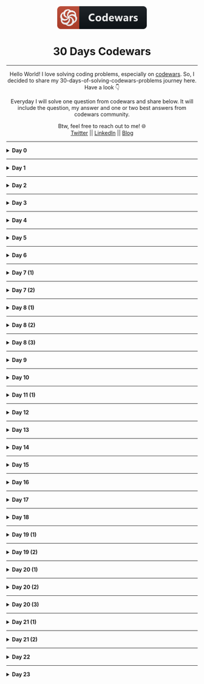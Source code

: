 <div align="center">
  <img height="60" src="./assets/codewars_button_icon.png">
  <h1>30 Days Codewars</h1>

---

<span>Hello World! I love solving coding problems, especially on <a href="https://www.codewars.com/">codewars</a>. So, I decided to share my 30-days-of-solving-codewars-problems journey here. Have a look 👇</span>

<span>Everyday I will solve one question from codewars and share below. It will include the question, my answer and one or two best answers from codewars community.</span>

Btw, feel free to reach out to me! 🌐 <br />
<a href="https://twitter.com/Bobokhon7">Twitter</a> || <a href="https://www.linkedin.com/in/bobokhon/">LinkedIn</a> || <a href="https://dev.to/bobokhon7">Blog</a>

</div>

---

<details><summary><b>Day 0</b></summary>

#### Get the Middle Character?

> 7 kyu

###### Description:

> You are going to be given a word. Your job is to return the middle character of the word. If the word's length is odd, return the middle character. If the word's length is even, return the middle 2 characters.

```javascript
function getMiddle(s) {
  //Code goes here!
}
```

<details><summary><b>My Answer</b></summary>

```javascript
function getMiddle(s) {
  return s.slice((s.length - 1) / 2, s.length / 2 + 1);
}
```

</details>

<details><summary><b>Best Answer</b></summary>

```javascript
function getMiddle(s) {
  return s.slice((s.length - 1) / 2, s.length / 2 + 1);
}
```

</details>

</details>

---

<details><summary><b>Day 1</b></summary>

#### Categorize New Member

> 7 kyu

###### Description:

> The Western Suburbs Croquet Club has two categories of membership, Senior and Open. They would like your help with an application form that will tell prospective members which category they will be placed. To be a senior, a member must be at least 55 years old and have a handicap greater than 7. In this croquet club, handicaps range from -2 to +26; the better the player the lower the handicap.
> INPUT: Input will consist of a list of pairs. Each pair contains information for a single potential member. Information consists of an integer for the person's age and an integer for the person's handicap.
> OUTPUT: Output will consist of a list of string values (in Haskell: Open or Senior) stating whether the respective member is to be placed in the senior or open category.
> Example
> input = [[18, 20], [45, 2], [61, 12], [37, 6], [21, 21], [78, 9]]
> output = ["Open", "Open", "Senior", "Open", "Open", "Senior"]

```javascript
function openOrSenior(data) {
  // ...
}
```

<details><summary><b>My Answer</b></summary>

```javascript
function openOrSenior(data) {
  let newArray = [];
  for (var i = 0; i < data.length; i++) {
    if (data[i][0] >= 55 && data[i][1] > 7) {
      newArray.push("Senior");
    } else {
      newArray.push("Open");
    }
  }
  return newArray;
}
```

</details>

<details><summary><b>Best Answer</b></summary>

```javascript
function openOrSenior(data) {
  return data.map(([age, handicap]) => (age > 54 && handicap > 7 ? "Senior" : "Open"));
}
```

</details>

</details>

---

<details><summary><b>Day 2</b></summary>

#### Reversed sequence

> 8 kyu

###### Description:

> Build a function that returns an array of integers from n to 1 where n>0.
> Example : n=5 --> [5,4,3,2,1]

```javascript
const reverseSeq = (n) => {
  return [];
};
```

<details><summary><b>My Answer</b></summary>

```javascript
const reverseSeq = (n) => {
  let newVal = [];
  for (let i = 1; i <= n; i++) {
    newVal.push(i);
  }
  return newVal.reverse();
};
```

</details>

<details><summary><b>Best Answer</b></summary>

```javascript
const reverseSeq = (n) => {
  const newArray = [];
  for (let i = n; i > 0; i--) {
    newArray.push(i);
  }
  return newArray;
};
```

</details>

</details>

---

<details><summary><b>Day 3</b></summary>

#### Century From Year

> 8 kyu

###### Description:

> Introduction
> The first century spans from the year 1 up to and including the year 100, the second century - from the year 101 >up to and including the year 200, etc.
> Task
> Given a year, return the century it is in.
> Examples
> 1705 --> 18
> 1900 --> 19
> 1601 --> 17
> 2000 --> 20

```javascript
function century(year) {
  // Finish this :)
  return;
}
```

<details><summary><b>My Answer</b></summary>

```javascript
function century(year) {
  let century = 0;
  for (let i = 0; i < year; i++) {
    if (i % 100 == 0) {
      century++;
    }
  }
  return century;
}
```

</details>

<details><summary><b>Best Answer</b></summary>

```javascript
function century(year) {
  return Math.ceil(year / 100);
}
```

</details>

</details>

---

<details><summary><b>Day 4</b></summary>

#### Grasshopper - Summation

> 8 kyu

###### Description:

> Introduction
> Write a program that finds the summation of every number from 1 to num. The number will always be a positive integer greater than 0.
> Examples
> summation(8) -> 36
> 1 + 2 + 3 + 4 + 5 + 6 + 7 + 8

```javascript
var summation = function (num) {
  ///
};
```

<details><summary><b>My Answer</b></summary>

```javascript
var summation = function (num) {
  let total = 0;
  for (let i = 1; i <= num; i++) {
    total += i;
  }
  return total;
};
```

</details>

<details><summary><b>Best Answer</b></summary>

```javascript
var summation = function (num) {
  return (num * (num + 1)) / 2;
};
```

</details>

</details>

---

<details><summary><b>Day 5</b></summary>

> 7 kyu

#### Descending Order

###### Description:

> Introduction
> Your task is to make a function that can take any non-negative integer as an argument and return it with its digits in descending order. Essentially, rearrange the digits to create the highest possible number.
> Examples
> Input: 42145 Output: 54421
> Input: 123456789 Output: 987654321

```javascript
function descendingOrder(n) {
  ///
}
```

<details><summary><b>My Answer</b></summary>

```javascript
function descendingOrder(n) {
  let reverseNum = n.toString().split("").sort().reverse();
  return Number(reverseNum.join(""));
}
```

</details>

<details><summary><b>Best Answer 1</b></summary>

```javascript
function descendingOrder(n) {
  return parseInt(String(n).split("").sort().reverse().join(""));
}
```

<details><summary><b>Best Answer 2</b></summary>

```javascript
function descendingOrder(n) {
  return parseInt(
    n
      .toString()
      .split("")
      .sort(function (a, b) {
        return b - a;
      })
      .join("")
  );
}
```

</details>

</details>
</details>

---

<details><summary><b>Day 6</b></summary>

#### Basic Mathematical Operations

> 8 kyu

###### Description:

> Introduction
> Your task is to create a function that does four basic mathematical operations.
> The function should take three arguments - operation(string/char), value1(number), value2(number).
> The function should return result of numbers after applying the chosen operation.
> Examples
> ('+', 4, 7) --> 11
> ('-', 15, 18) --> -3
> ('\', 5, 5) --> 25
> ('/', 49, 7) --> 7

```javascript
function basicOp(operation, value1, value2) {
  // Code
}
```

<details><summary><b>My Answer</b></summary>

```javascript
function basicOp(operation, value1, value2) {
  // Code
  if (operation === "+") {
    return value1 + value2;
  } else if (operation === "-") {
    return value1 - value2;
  } else if (operation === "*") {
    return value1 * value2;
  } else if (operation === "/") {
    return value1 / value2;
  }
}
```

</details>

<details><summary><b>Best Answer</b></summary>

```javascript
function basicOp(operation, value1, value2) {
  switch (operation) {
    case "+":
      return value1 + value2;
    case "-":
      return value1 - value2;
    case "*":
      return value1 * value2;
    case "/":
      return value1 / value2;
    default:
      return 0;
  }
}
```

</details>

</details>

---

<details><summary><b>Day 7 (1)</b></summary>

#### Is he gonna survive?

> 8 kyu

###### Description:

> Introduction
> A hero is on his way to the castle to complete his mission. However, he's been told that the castle is surrounded with a couple of powerful dragons! each dragon takes 2 bullets to be defeated, our hero has no idea how many bullets he should carry.. Assuming he's gonna grab a specific given number of bullets and move forward to fight another specific given number of dragons, will he survive?

```javascript
function hero(bullets, dragons) {
  //Get Coding!
}
```

<details><summary><b>My Answer</b></summary>

```javascript
function hero(bullets, dragons) {
  return dragons * 2 > bullets ? false : true;
}
```

</details>

<details><summary><b>Best Answer</b></summary>

```javascript
function hero(bullets, dragons) {
  return bullets >= dragons * 2;
}
```

</details>

</details>

---

<details><summary><b>Day 7 (2)</b></summary>

#### Square Every Digit

> 7 kyu

###### Description:

> Introduction
> Welcome. In this kata, you are asked to square every digit of a number and concatenate them.

> For example, if we run 9119 through the function, 811181 will come out, because 92 is 81 and 12 is 1.

> Note: The function accepts an integer and returns an integer

```javascript
function squareDigits(num) {
  return 0;
}
```

<details><summary><b>My Answer</b></summary>

```javascript
function squareDigits(num) {
  let numArr = num
    .toString()
    .split("")
    .map((a) => a * a)
    .join("");
  return Number(numArr);
}
```

</details>

<details><summary><b>Best Answer</b></summary>

```javascript
function squareDigits(num) {
  let numArr = num
    .toString()
    .split("")
    .map((a) => a * a)
    .join("");
  return Number(numArr);
}
```

</details>

</details>

---

<details><summary><b>Day 8 (1)</b></summary>

#### Square Every Digit

> 8 kyu

###### Description:

> Introduction
> Write a function which calculates the average of the numbers in a given list.

> Note: Empty arrays should return 0.

```javascript
function find_average(array) {
  // your code here
  return 0;
}
```

<details><summary><b>My Answer</b></summary>

```javascript
function find_average(array) {
  let average = 0;

  for (let i = 0; i < array.length; i++) {
    average += array[i];
  }
  if (array.length === 0) {
    return average;
  } else {
    return average / array.length;
  }
}
```

</details>

<details><summary><b>Best Answer</b></summary>

```javascript
function find_average(arr) {
  return arr.length > 0 ? arr.reduce((a, b) => a + b) / arr.length : 0;
}
```

</details>

</details>

---

<details><summary><b>Day 8 (2)</b></summary>

####Beginner - Reduce but Grow

> 8 kyu

###### Description:

> Introduction
> Given a non-empty array of integers, return the result of multiplying the values together in order. Example:

```javascript
[1, 2, 3, 4] => 1 * 2 * 3 * 4 = 24
```

```javascript
function grow(x) {
  // your code here
}
```

<details><summary><b>My Answer</b></summary>

```javascript
function grow(x) {
  let total = 1;

  for (let i = 0; i < x.length; i++) {
    total *= x[i];
  }
  return total;
}
```

</details>

<details><summary><b>Best Answer</b></summary>

```javascript
const grow = (x) => x.reduce((a, b) => a * b);
```

</details>

</details>

---

<details><summary><b>Day 8 (3)</b></summary>

####Find the unique number

> 6 kyu

###### Description:

> Introduction
> There is an array with some numbers. All numbers are equal except for one. Try to find it!:

```javascript
findUniq([1, 1, 1, 2, 1, 1]) === 2;
findUniq([0, 0, 0.55, 0, 0]) === 0.55;
```

```javascript
function findUniq(arr) {
  // do magic
}
```

<details><summary><b>My Answer 😂</b></summary>

```javascript
function findUniq(arr) {
  arr.sort((a, b) => a - b);
  return arr[0] == arr[1] ? arr.pop() : arr[0];
}
```

</details>

<details><summary><b>Best Answer ✔</b></summary>

```javascript
function findUniq(arr) {
  arr.sort((a, b) => a - b);
  return arr[0] == arr[1] ? arr.pop() : arr[0];
}
```

</details>

</details>

---

<details><summary><b>Day 9</b></summary>

#### Odd or Even?

> 7 kyu

###### Description:

> Introduction
> Given a list of integers, determine whether the sum of its elements is odd or even.

> Give your answer as a string matching "odd" or "even".

> If the input array is empty consider it as: [0] (array with a zero).

```javascript
Input: [0];
Output: "even";

Input: [0, 1, 4];
Output: "odd";

Input: [0, -1, -5];
Output: "even";
```

```javascript
function oddOrEven(array) {
  //code here
}
```

<details><summary><b>My Answer </b></summary>

```javascript
function oddOrEven(array) {
  let sum = 0;

  for (let i = 0; i < array.length; i++) {
    sum += array[i];
  }

  return sum % 2 === 0 ? "even" : "odd";
}
```

</details>

<details><summary><b>Best Answer ✔</b></summary>

```javascript
function oddOrEven(arr) {
  return arr.reduce((a, b) => a + b, 0) % 2 ? "odd" : "even";
}
```

</details>

</details>

---

<details><summary><b>Day 10</b></summary>

#### Mexican Wave

> 7 kyu

###### Description:

> Introduction
> In this simple Kata your task is to create a function that turns a string into a Mexican Wave. You will be passed a string and you must return that string in an array where an uppercase letter is a person standing up.

> 1.  The input string will always be lower case but maybe empty.

> 2.  If the character in the string is whitespace then pass over it as if it was an empty seat

```javascript
wave("hello") => ["Hello", "hEllo", "heLlo", "helLo", "hellO"]
```

```javascript
function wave(str) {
  // Code here
}
```

<details><summary><b>My Answer </b></summary>

```javascript
function wave(str) {
  let newArr = [];
  for (let i = 0; i < str.length; i++) {
    let copy = str.split("");
    if (copy[i] !== " ") {
      copy[i] = copy[i].toUpperCase();
      newArr.push(copy.join(""));
    }
  }
  return newArr;
}
```

</details>

<details><summary><b>Best Answer ✔</b></summary>

```javascript
function wave(str) {
  let result = [];

  str.split("").forEach((char, index) => {
    if (/[a-z]/.test(char)) {
      result.push(str.slice(0, index) + char.toUpperCase() + str.slice(index + 1));
    }
  });

  return result;
}
```

</details>

</details>

---

<details><summary><b>Day 11 (1)</b></summary>

#### Beginner Series #3 Sum of Numbers

> 7 kyu

###### Description:

> Introduction
> Given two integers a and b, which can be positive or negative, find the sum of all the integers between and including them and return it. If the two numbers are equal return a or b

```javascript
(1, 0) --> 1 (1 + 0 = 1)
(1, 2) --> 3 (1 + 2 = 3)
(0, 1) --> 1 (0 + 1 = 1)
(1, 1) --> 1 (1 since both are same)
(-1, 0) --> -1 (-1 + 0 = -1)
(-1, 2) --> 2 (-1 + 0 + 1 + 2 = 2)
```

```javascript
function getSum(a, b) {
  // Code here
}
```

<details><summary><b>My Answer </b></summary>

```javascript
function wave(str) {
  let newArr = [];
  for (let i = 0; i < str.length; i++) {
    let copy = str.split("");
    if (copy[i] !== " ") {
      copy[i] = copy[i].toUpperCase();
      newArr.push(copy.join(""));
    }
  }
  return newArr;
}
```

</details>

<details><summary><b>Best Answer </b></summary>

```javascript
function GetSum(a, b) {
  if (a == b) return a;
  else if (a < b) return a + GetSum(a + 1, b);
  else return a + GetSum(a - 1, b);
}
```

</details>

</details>

---

<details><summary><b>Day 12</b></summary>

#### Who likes it?

> 6 kyu

###### Description:

> Introduction
> You probably know the "like" system from Facebook and other pages. People can "like" blog posts, pictures or other items. We want to create the text that should be displayed next to such an item.

> Implement the function which takes an array containing the names of people that like an item. It must return the display text as shown in the examples:

```javascript
[]                                -->  "no one likes this"
["Peter"]                         -->  "Peter likes this"
["Jacob", "Alex"]                 -->  "Jacob and Alex like this"
["Max", "John", "Mark"]           -->  "Max, John and Mark like this"
["Alex", "Jacob", "Mark", "Max"]  -->  "Alex, Jacob and 2 others like this"
```

```javascript
function likes(names) {
  // Code here
}
```

<details><summary><b>My Answer </b></summary>

```javascript
function likes(names) {
  let newStr = "";

  if (names.length === 0) {
    return "no one likes this";
  } else if (names.length === 1) {
    newStr = `${names[0]} likes this`;
  } else if (names.length === 2) {
    newStr = `${names[0]} and ${names[1]} like this`;
  } else if (names.length === 3) {
    newStr = `${names[0]}, ${names[1]} and ${names[2]} like this`;
  } else if (names.length >= 4) {
    newStr = `${names[0]}, ${names[1]} and ${names.length - 2} others like this`;
  }

  return newStr;
}
```

</details>

<details><summary><b>Best Answer </b></summary>

```javascript
function likes(names) {
  var templates = [
    "no one likes this",
    "{name} likes this",
    "{name} and {name} like this",
    "{name}, {name} and {name} like this",
    "{name}, {name} and {n} others like this",
  ];
  var idx = Math.min(names.length, 4);

  return templates[idx].replace(/{name}|{n}/g, function (val) {
    return val === "{name}" ? names.shift() : names.length;
  });
}
```

</details>

</details>

---

<details><summary><b>Day 13</b></summary>

#### Who likes it?

> 6 kyu

###### Description:

> Introduction
> Complete the solution so that it splits the string into pairs of two characters. If the string contains an odd number of characters then it should replace the missing second character of the final pair with an underscore ('\_').

```javascript
* 'abc' =>  ['ab', 'c_']
* 'abcdef' => ['ab', 'cd', 'ef']
```

```javascript
function solution(str) {}
```

<details><summary><b>My Answer🤔 </b></summary>

```javascript
function solution(str) {
  let arr = [];
  let newStr = "";
  if (str.length % 2 != 0) {
    str += "_";
  }
  for (let i = 0; i < str.length; i++) {
    newStr += str[i];
    if (newStr.length === 2) {
      arr.push(newStr);
      newStr = "";
    }
  }
  return arr;
}
```

</details>

<details><summary><b>Best Answer </b></summary>

```javascript
function solution(str) {
  let arr = [];
  let newStr = "";
  if (str.length % 2 != 0) {
    str += "_";
  }
  for (let i = 0; i < str.length; i++) {
    newStr += str[i];
    if (newStr.length === 2) {
      arr.push(newStr);
      newStr = "";
    }
  }
  return arr;
}
```

</details>

</details>

---

<details><summary><b>Day 14</b></summary>

#### Shortest Word

> 7 kyu

###### Description:

> Introduction
> Simple, given a string of words, return the length of the shortest word(s).

> String will never be empty and you do not need to account for different data types.

```javascript
function findShort(s) {}
```

<details><summary><b>My Answer</b></summary>

```javascript
function findShort(s) {
  let arr = s.split(" ");
  let newArr = [];
  for (let i = 0; i < arr.length; i++) {
    newArr.push(arr[i].length);
  }
  return newArr.sort((a, b) => a - b)[0];
}
```

</details>

<details><summary><b>Best Answer </b></summary>

```javascript
function findShort(s) {
  return Math.min.apply(
    null,
    s.split(" ").map((w) => w.length)
  );
}
```

</details>

</details>

---

<details><summary><b>Day 15</b></summary>

#### If you can't sleep, just count sheep!!

> 7 kyu

###### Description:

> Introduction
> Given a non-negative integer, 3 for example, return a string with a murmur: "1 sheep...2 sheep...3 sheep...". Input will always be valid, i.e. no negative integers.

```javascript
var countSheep = function (num) {
  //your code here
};
```

<details><summary><b>My Answer</b></summary>

```javascript
var countSheep = function (num) {
  let newArr = [];

  for (let i = 1; i <= num; i++) {
    newArr.push(i + " sheep...");
  }

  return newArr.join("");
};
```

</details>

<details><summary><b>Best Answer </b></summary>

```javascript
var countSheep = function (num) {
  let str = "";
  for (let i = 1; i <= num; i++) {
    str += `${i} sheep...`;
  }
  return str;
};
```

</details>

</details>

---

<details><summary><b>Day 16</b></summary>

#### Sum of two lowest positive integers

> 7 kyu

###### Description:

> Introduction
> Create a function that returns the sum of the two lowest positive numbers given an array of minimum 4 positive integers. No floats or non-positive integers will be passed.

```javascript
[10, 343445353, 3453445, 3453545353453] should return 3453455
```

```javascript
function sumTwoSmallestNumbers(numbers) {
  //code
}
```

<details><summary><b>My Answer</b></summary>

```javascript
function sumTwoSmallestNumbers(numbers) {
  let newArr = numbers.sort((a, b) => a - b);
  return newArr[0] + newArr[1];
}
```

</details>

<details><summary><b>Best Answer </b></summary>

```javascript
function sumTwoSmallestNumbers(numbers) {
  numbers = numbers.sort(function (a, b) {
    return a - b;
  });
  return numbers[0] + numbers[1];
}
```

</details>

</details>

---

<details><summary><b>Day 17</b></summary>

#### Number of People in the Bus

> 7 kyu

###### Description:

> Introduction
> There is a bus moving in the city, and it takes and drop some people in each bus stop.

> You are provided with a list (or array) of integer pairs. Elements of each pair represent number of people get into bus (The first item) and number of people get off the bus (The second item) in a bus stop.

> Your task is to return number of people who are still in the bus after the last bus station (after the last array). Even though it is the last bus stop, the bus is not empty and some people are still in the bus, and they are probably sleeping there :D

> Take a look on the test cases.

> Please keep in mind that the test cases ensure that the number of people in the bus is always >= 0. So the return integer can't be negative.

> The second value in the first integer array is 0, since the bus is empty in the first bus stop.

```javascript
var number = function (busStops) {
  // Good Luck!
};
```

<details><summary><b>My Answer</b></summary>

```javascript
var number = function (busStops) {
  let newArray = [];

  for (let i = 0; i < busStops.length; i++) {
    let calculate = busStops[i][0] - busStops[i][1];
    newArray.push(calculate);
  }
  return newArray.reduce((a, b) => a + b);
};
```

</details>

<details><summary><b>Best Answer </b></summary>

```javascript
var number = function (busStops) {
  return busStops.map((x) => x[0] - x[1]).reduce((x, y) => x + y);
};
```

</details>

</details>

---

<details><summary><b>Day 18</b></summary>

#### Find the divisors!

> 7 kyu

###### Description:

> Introduction
> Create a function named divisors/Divisors that takes an integer n > 1 and returns an array with all of the integer's divisors(except for 1 and the number itself), from smallest to largest. If the number is prime return the string '(integer) is prime' (null in C#) (use Either String a in Haskell and Result<Vec<u32>, String> in Rust).

```javascript
divisors(12); // should return [2,3,4,6]
divisors(25); // should return [5]
divisors(13); // should return "13 is prime"
```

```javascript
function divisors(integer) {
  //code here
}
```

<details><summary><b>My Answer</b></summary>

```javascript
function divisors(integer) {
  let newValue = [];

  for (let i = 2; i < integer; i++) {
    if (integer % i === 0) {
      newValue.push(i);
    }
  }

  return newValue.length === 0 ? `${integer} is prime` : newValue;
}
```

</details>

<details><summary><b>Best Answer </b></summary>

```javascript
function divisors(integer) {
  var res = [];
  for (var i = 2; i <= Math.floor(integer / 2); ++i) if (integer % i == 0) res.push(i);
  return res.length ? res : integer + " is prime";
}
```

</details>

</details>

---

<details><summary><b>Day 19 (1)</b></summary>

#### Does my number look big in this?

> 6 kyu

###### Description:

> Introduction
> A Narcissistic Number is a positive number which is the sum of its own digits, each raised to the power of the number of digits in a given base. In this Kata, we will restrict ourselves to decimal (base 10).

> For example, take 153 (3 digits), which is narcisstic:

```javascript
   1^3 + 5^3 + 3^3 = 1 + 125 + 27 = 153
```

> and 1652 (4 digits), which isn't:

```javascript
       1^4 + 6^4 + 5^4 + 2^4 = 1 + 1296 + 625 + 16 = 1938
```

> The Challenge:

> Your code must return true or false (not 'true' and 'false') depending upon whether the given number is a Narcissistic number in base 10. This may be True and False in your language, e.g. PHP.

> Error checking for text strings or other invalid inputs is not required, only valid positive non-zero integers will be passed into the function.

```javascript
function narcissistic(value) {
  // Code me to return true or false
}
```

<details><summary><b>My Answer</b></summary>

```javascript
function narcissistic(value) {
  let newValue = value.toString().split("").map(Number);
  let newArr = [];

  for (let i = 0; i < newValue.length; i++) {
    newArr.push(Math.pow(newValue[i], newValue.length));
  }

  let sumArr = newArr.reduce((a, b) => a + b);
  return sumArr === value ? true : false;
}
```

</details>

<details><summary><b>Best Answer </b></summary>

```javascript
function narcissistic(value) {
  return (
    ("" + value).split("").reduce(function (p, c) {
      return p + Math.pow(c, ("" + value).length);
    }, 0) == value
  );
}
```

</details>

</details>

---

<details><summary><b>Day 19 (2)</b></summary>

#### Abbreviate a Two Word Name

> 8 kyu

###### Description:

> Introduction
> Write a function to convert a name into initials. This kata strictly takes two words with one space in between them.

> The output should be two capital letters with a dot separating them.

> It should look like this:

> For example, take 153 (3 digits), which is narcisstic:

```javascript
  Sam Harris => S.H

patrick feeney => P.F
```

```javascript
function abbrevName(name) {
  // code away
}
```

<details><summary><b>My Answer</b></summary>

```javascript
function abbrevName(name) {
  let newVar = name.split(" ");
  if (newVar.length > 1) {
    return `${newVar[0][0].toUpperCase()}.${newVar[1][0].toUpperCase()}`;
  } else {
    return name.toUpperCase();
  }
}
```

</details>

<details><summary><b>Best Answer </b></summary>

```javascript
function abbrevName(name) {
  var nameArray = name.split(" ");
  return (nameArray[0][0] + "." + nameArray[1][0]).toUpperCase();
}
```

</details>

</details>

---

<details><summary><b>Day 20 (1)</b></summary>

#### Difference of Volumes of Cuboids

> 8 kyu

###### Description:

> Introduction
> In this simple exercise, you will create a program that will take two lists of integers, a and b. Each list will consist of 3 positive integers above 0, representing the dimensions of cuboids a and b. You must find the difference of the cuboids' volumes regardless of which is bigger.

> For example, if the parameters passed are ([2, 2, 3], [5, 4, 1]), the volume of a is 12 and the volume of b is 20. Therefore, the function should return 8.

> Your function will be tested with pre-made examples as well as random ones.

```javascript
function findDifference(a, b) {
  //loading...
}
```

<details><summary><b>My Answer</b></summary>

```javascript
function findDifference(a, b) {
  let new1 = a.reduce((a, b) => a * b);
  let new2 = b.reduce((a, b) => a * b);

  if (new1 > new2) {
    return new1 - new2;
  } else {
    return new2 - new1;
  }
}
```

</details>

<details><summary><b>Best Answer </b></summary>

```javascript
function find_difference(a, b) {
  return Math.abs(a[0] * a[1] * a[2] - b[0] * b[1] * b[2]);
}
```

</details>

</details>

---

<details><summary><b>Day 20 (2)</b></summary>

#### Find Maximum and Minimum Values of a List

> 8 kyu

###### Description:

> Introduction
> Your task is to make two functions (max and min, or maximum and minimum, etc., depending on the language) that receive a list of integers as input and return, respectively, the largest and lowest number in that list.

> Examples (Input -> Output)

```javascript
* [4,6,2,1,9,63,-134,566]         -> max = 566, min = -134
* [-52, 56, 30, 29, -54, 0, -110] -> min = -110, max = 56
* [42, 54, 65, 87, 0]             -> min = 0, max = 87
* [5]                             -> min = 5, max = 5
```

```javascript
var min = function (list) {
  return list[0];
};

var max = function (list) {
  return list[0];
};
```

<details><summary><b>My Answer</b></summary>

```javascript
var min = function (list) {
  return list.sort((a, b) => a - b)[0];
};

var max = function (list) {
  return list.sort((a, b) => a - b)[list.length - 1];
};
```

</details>

<details><summary><b>Best Answer </b></summary>

```javascript
const min = (list) => Math.min(...list);
const max = (list) => Math.max(...list);
```

</details>

</details>

---

<details><summary><b>Day 20 (3)</b></summary>

#### Don't give me five!

> 7 kyu

###### Description:

> Introduction
> In this kata you get the start number and the end number of a region and should return the count of all numbers except numbers with a 5 in it. The start and the end number are both inclusive!

> Examples (Input -> Output)

```javascript
1,9 -> 1,2,3,4,6,7,8,9 -> Result 8
4,17 -> 4,6,7,8,9,10,11,12,13,14,16,17 -> Result 12  -> min = 5, max = 5
```

> The result may contain fives. ;-)
> The start number will always be smaller than the end number. Both numbers can be also negative!

> I'm very curious for your solutions and the way you solve it. Maybe someone of you will find an easy pure mathematics solution.

> Have fun coding it and please don't forget to vote and rank this kata! :-)

> I have also created other katas. Take a look if you enjoyed this kata!

```javascript
function dontGiveMeFive(start, end) {
  return 0;
}
```

<details><summary><b>My Answer</b></summary>

```javascript
function dontGiveMeFive(start, end) {
  let newArr = [];

  for (let i = start; i <= end; i++) {
    newArr.push(`${i}`);
  }

  return newArr.length - newArr.filter((element) => element.includes(5)).length;
}
```

</details>

<details><summary><b>Best Answer </b></summary>

```javascript
function dontGiveMeFive(start, end) {
  let count = 0;
  for (let i = start; i <= end; i++) {
    if (!/5/.test(i)) {
      count++;
    }
  }
  return count;
}
```

</details>

</details>

---

<details><summary><b>Day 21 (1)</b></summary>

#### Third Angle of a Triangle

> 8 kyu

###### Description:

> Introduction
> You are given two interior angles (in degrees) of a triangle.

> Write a function to return the 3rd.

> Note: only positive integers will be tested.

```javascript
function otherAngle(a, b) {
  //cocde
}
```

<details><summary><b>My Answer</b></summary>

```javascript
function otherAngle(a, b) {
  return 180 - (a + b);
}
```

</details>

<details><summary><b>Best Answer </b></summary>

```javascript
const otherAngle = (a, b) => 180 - a - b;
```

</details>

</details>

---

<details><summary><b>Day 21 (2)</b></summary>

#### Sum of the first nth term of Series

> 7 kyu

###### Description:

> Introduction
> Your task is to write a function which returns the sum of following series upto nth term(parameter).

> Examples (Input -> Output)

```javascript
Series: 1 + 1/4 + 1/7 + 1/10 + 1/13 + 1/16 +...
```

> Rules:
> You need to round the answer to 2 decimal places and return it as String.

> If the given value is 0 then it should return 0.00

> You will only be given Natural Numbers as arguments.

```javascript
1 --> 1 --> "1.00"
2 --> 1 + 1/4 --> "1.25"
5 --> 1 + 1/4 + 1/7 + 1/10 + 1/13 --> "1.57"
```

```javascript
function SeriesSum(n) {
  // Happy Coding ^_^
}
```

<details><summary><b>My Answer</b></summary>

```javascript
function SeriesSum(n) {
  let result = 0;
  let addThree = 1;

  for (let i = 0; i < n; i++) {
    if (i === 0) {
      result = 1;
    } else {
      addThree += 3;
      result = result + 1 / addThree;
    }
  }

  return result.toFixed(2);
}
```

</details>

<details><summary><b>Best Answer </b></summary>

```javascript
function SeriesSum(n) {
  for (var s = 0, i = 0; i < n; i++) {
    s += 1 / (1 + i * 3);
  }
  return s.toFixed(2);
}
```

</details>

</details>

---

<details><summary><b>Day 22</b></summary>

#### How good are you really?

> 8 kyu

###### Description:

> There was a test in your class and you passed it. Congratulations!
> But you're an ambitious person. You want to know if you're better than the average student in your class.

> You receive an array with your peers' test scores. Now calculate the average and compare your score!

> Return True if you're better, else False!

> Note:
> Your points are not included in the array of your class's points. For calculating the average point you may add your point to the given array!

```javascript
function betterThanAverage(classPoints, yourPoints) {
  // Your code here
}
```

<details><summary><b>My Answer</b></summary>

```javascript
function betterThanAverage(classPoints, yourPoints) {
  let sum = classPoints.reduce((a, b) => a + b) / classPoints.length;

  if (yourPoints > sum) {
    return true;
  } else {
    return false;
  }
}
```

</details>

<details><summary><b>Best Answer </b></summary>

```javascript
function SeriesSum(n) {
  for (var s = 0, i = 0; i < n; i++) {
    s += 1 / (1 + i * 3);
  }
  return s.toFixed(2);
}
```

</details>

</details>

---

<details><summary><b>Day 23</b></summary>

#### The highest profit wins!

> 7 kyu

###### Description:

> Story
> Ben has a very simple idea to make some profit: he buys something and sells it again. Of course, this wouldn't give him any profit at all if he was simply to buy and sell it at the same price. Instead, he's going to buy it for the lowest possible price and sell it at the highest.

> Task
> Write a function that returns both the minimum and maximum number of the given list/array.

```javascript
minMax([1, 2, 3, 4, 5]) == [1, 5];
minMax([2334454, 5]) == [5, 2334454];
minMax([1]) == [1, 1];
```

```javascript
function minMax(arr) {
  return [0, 0]; // fix me!
}
```

<details><summary><b>My Answer</b></summary>

```javascript
function minMax(arr) {
  if (arr.length > 2) {
    let newArr = [];
    let newVal = arr.sort((a, b) => a - b);
    newArr.push(newVal[0]);
    newArr.push(newVal[newVal.length - 1]);
    return newArr;
  } else if (arr.length > 1) {
    return arr.sort((a, b) => a - b);
  } else if (arr.length > 0) {
    let newVal1 = arr;
    let num = arr[0];
    newVal1.push(num);
    return newVal1;
  }
}
```

</details>

<details><summary><b>Best Answer </b></summary>

```javascript
function minMax(arr) {
  return [Math.min(...arr), Math.max(...arr)];
}
```

</details>

</details>
